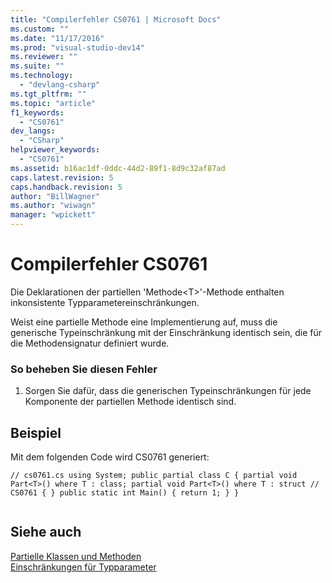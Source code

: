 ```yaml
---
title: "Compilerfehler CS0761 | Microsoft Docs"
ms.custom: ""
ms.date: "11/17/2016"
ms.prod: "visual-studio-dev14"
ms.reviewer: ""
ms.suite: ""
ms.technology: 
  - "devlang-csharp"
ms.tgt_pltfrm: ""
ms.topic: "article"
f1_keywords: 
  - "CS0761"
dev_langs: 
  - "CSharp"
helpviewer_keywords: 
  - "CS0761"
ms.assetid: b16ac1df-0ddc-44d2-89f1-8d9c32af87ad
caps.latest.revision: 5
caps.handback.revision: 5
author: "BillWagner"
ms.author: "wiwagn"
manager: "wpickett"
---
```

# Compilerfehler CS0761
Die Deklarationen der partiellen 'Methode\<T\>'\-Methode enthalten inkonsistente Typparametereinschränkungen.  
  
 Weist eine partielle Methode eine Implementierung auf, muss die generische Typeinschränkung mit der Einschränkung identisch sein, die für die Methodensignatur definiert wurde.  
  
### So beheben Sie diesen Fehler  
  
1.  Sorgen Sie dafür, dass die generischen Typeinschränkungen für jede Komponente der partiellen Methode identisch sind.  
  
## Beispiel  
 Mit dem folgenden Code wird CS0761 generiert:  
  
```  
// cs0761.cs using System; public partial class C { partial void Part<T>() where T : class; partial void Part<T>() where T : struct // CS0761 { } public static int Main() { return 1; } }  
  
```  
  
## Siehe auch  
 [Partielle Klassen und Methoden](../../csharp/programming-guide/classes-and-structs/partial-classes-and-methods.md)   
 [Einschränkungen für Typparameter](../../csharp/programming-guide/generics/constraints-on-type-parameters.md)